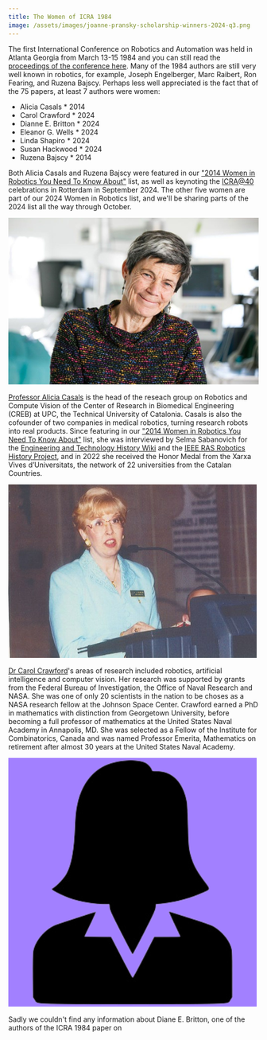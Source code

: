 ```yaml
---
title: The Women of ICRA 1984
image: /assets/images/joanne-pransky-scholarship-winners-2024-q3.png
---
```

The first International Conference on Robotics and Automation was held in Atlanta Georgia from March 13-15 1984 and you can still read the [proceedings of the conference here](https://ieeexplore.ieee.org/stamp/stamp.jsp?tp=&arnumber=1087166). Many of the 1984 authors are still very well known in robotics, for example, Joseph Engelberger, Marc Raibert, Ron Fearing, and Ruzena Bajscy. Perhaps less well appreciated is the fact that of the 75 papers, at least 7 authors were women:

* Alicia Casals * 2014
* Carol Crawford * 2024
* Dianne E. Britton * 2024
* Eleanor G. Wells * 2024
* Linda Shapiro * 2024
* Susan Hackwood * 2024
*  Ruzena Bajscy * 2014

Both Alicia Casals and Ruzena Bajscy were featured in our ["2014 Women in Robotics You Need To Know About"](https://www.womeninrobotics.org/wir-list/2014) list, as well as keynoting the [ICRA@40](https://icra40.ieee.org/) celebrations in Rotterdam in September 2024. The other five women are part of our 2024 Women in Robotics list, and we'll be sharing parts of the 2024 list all the way through October.

![Alicia Casals](/assets/images/alicia-casals.jpeg "Alicia Casals")

[Professor Alicia Casals](https://www.hamlynsymposium.org/people/dr-alicia-casals/) is the head of the reseach group on Robotics and Compute Vision of the Center of Research in Biomedical Engineering (CREB) at UPC, the Technical University of Catalonia. Casals is also the cofounder of two companies in medical robotics, turning research robots into real products. Since featuring in our ["2014 Women in Robotics You Need To Know About"](https://www.womeninrobotics.org/wir-list/2014) list, she was interviewed by Selma Sabanovich for the [Engineering and Technology History Wiki](https://ethw.org/Oral-History:Alicia_Casals) and the [IEEE RAS Robotics History Project](https://www.ieee-ras.org/roboticshistory/roboticist-detail/roboticistprofile.html?profileid=109), and in 2022 she received the Honor Medal from the Xarxa Vives d’Universitats, the network of 22 universities from the Catalan Countries. 



![Carol Crawford](/assets/images/carol-crawford-obituary.jpeg "Carol Crawford 1951-2021")

[Dr Carol Crawford](https://www.legacy.com/us/obituaries/citizensvoice/name/carol-crawford-obituary?id=12415610)'s areas of research included robotics, artificial intelligence and computer vision. Her research was supported by grants from the Federal Bureau of Investigation, the Office of Naval Research and NASA. She was one of only 20 scientists in the nation to be choses as a NASA research fellow at the Johnson Space Center. Crawford earned a PhD in mathematics with distinction from Georgetown University, before becoming a full professor of mathematics at the United States Naval Academy in Annapolis, MD. She was selected as a Fellow of the Institute for Combinatorics, Canada and was named Professor Emerita, Mathematics on retirement after almost 30 years at the United States Naval Academy. 



![Diane E. Britton](/assets/images/unknown-woman-icon-purple.png "Diane E. Britton")

Sadly we couldn't find any information about Diane E. Britton, one of the authors of the ICRA 1984 paper on